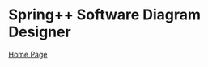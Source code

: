 Spring++ Software Diagram Designer
==================================

[Home Page](https://slaakko.github.io/springpp/index.html)
